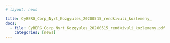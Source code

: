 ```yaml
---
# layout: news

title: CyBERG_Corp_Nyrt_Kozgyules_20200515_rendkivuli_kozlemeny_
docs:
  - file: CyBERG_Corp_Nyrt_Kozgyules_20200515_rendkivuli_kozlemeny.pdf
    categories: [news]
---
```

